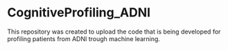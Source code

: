# CognitiveProfiling_ADNI
This repository was created to upload the code that is being developed for profiling patients from ADNI trough machine learning.


